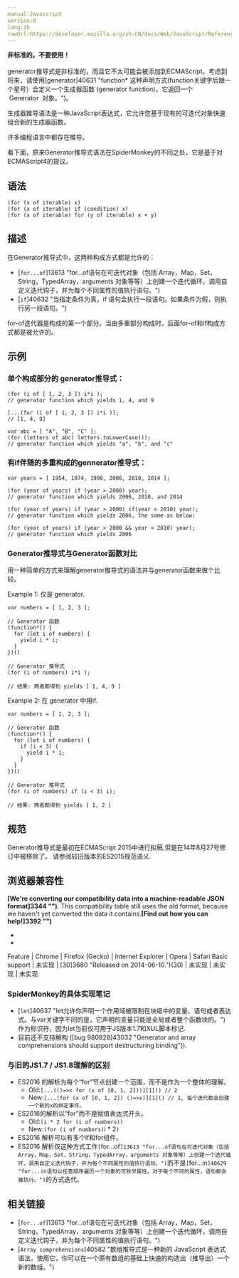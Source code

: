 ```yaml
---
manual:Javascript
version:0
lang:zh
rawUrl:https://developer.mozilla.org/zh-CN/docs/Web/JavaScript/Reference/Operators/Generator_comprehensions#
---
```




**非标准的。不要使用！**<br></br>generator推导式是非标准的，而且它不太可能会被添加到ECMAScript。考虑到将来，请使用[generator]40631 "function* 这种声明方式(function关键字后跟一个星号）会定义一个生成器函数 (generator function)，它返回一个  Generator  对象。")。






生成器推导语法是一种JavaScript表达式，它允许您基于现有的可迭代对象快速组合新的生成器函数。



许多编程语言中都存在推导。



看下面，原来Generator推导式语法在SpiderMonkey的不同之处，它是基于对ECMAScript4的提议。


## 语法<a name="语法"></a>

```
(for (x of iterable) x)
(for (x of iterable) if (condition) x)
(for (x of iterable) for (y of iterable) x + y)

```

## 描述<a name="描述"></a>


在Generator推导式中，这两种构成方式都是允许的：


* [`for...of`]13613 "for...of语句在可迭代对象（包括 Array，Map，Set，String，TypedArray，arguments 对象等等）上创建一个迭代循环，调用自定义迭代钩子，并为每个不同属性的值执行语句。")
* [`if`]40632 "当指定条件为真，if 语句会执行一段语句。如果条件为假，则执行另一段语句。")


for-of迭代器是构成的第一个部分。当由多重部分构成时，后面for-of和if构成方式都是被允许的。


## 示例<a name="示例"></a>

### 单个构成部分的 generator推导式：<a name="单个构成部分的_generator推导式："></a>

```
(for (i of [ 1, 2, 3 ]) i*i );
// generator function which yields 1, 4, and 9

[...(for (i of [ 1, 2, 3 ]) i*i )];
// [1, 4, 9]

var abc = [ "A", "B", "C" ];
(for (letters of abc) letters.toLowerCase());
// generator function which yields "a", "b", and "c"
```

### 有if伴随的多重构成的gennerator推导式：<a name="有if伴随的多重构成的gennerator推导式："></a>

```
var years = [ 1954, 1974, 1990, 2006, 2010, 2014 ];

(for (year of years) if (year > 2000) year);
// generator function which yields 2006, 2010, and 2014

(for (year of years) if (year > 2000) if(year < 2010) year);
// generator function which yields 2006, the same as below:

(for (year of years) if (year > 2000 && year < 2010) year);
// generator function which yields 2006
```

### Generator推导式与Generator函数对比<a name="Generator推导式与Generator函数对比"></a>


用一种简单的方式来理解generator推导式的语法并与generator函数来做个比较。



Example 1: 仅是 generator.


```
var numbers = [ 1, 2, 3 ];

// Generator 函数
(function*() {
  for (let i of numbers) {
    yield i * i;
  }
})()

// Generator 推导式
(for (i of numbers) i*i );

// 结果: 两者都得到 yields [ 1, 4, 9 ]
```


Example 2: 在 generator 中用if.


```
var numbers = [ 1, 2, 3 ];

// Generator 函数
(function*() {
  for (let i of numbers) {
    if (i < 3) {
      yield i * 1;
    }
  }
})()

// Generator 推导式
(for (i of numbers) if (i < 3) i);

// 结果: 两者都得到 yields [ 1, 2 ]
```

## 规范<a name="规范"></a>


Generator推导式是最初在ECMAScript 2015中进行拟稿,但是在14年8月27号修订中被移除了。 请参阅较旧版本的ES2015规范语义.


## 浏览器兼容性<a name="浏览器兼容性"></a>


**[We&#39;re converting our compatibility data into a machine-readable JSON format]3344 "")**. This compatibility table still uses the old format, because we haven&#39;t yet converted the data it contains.**[Find out how you can help!]3392 "")**


* 
* 

Feature | Chrome | Firefox (Gecko) | Internet Explorer | Opera | Safari 
Basic support | 未实现 | [30]3680 "Released on 2014-06-10.")(30) | 未实现 | 未实现 | 未实现 




### SpiderMonkey的具体实现笔记<a name="SpiderMonkey的具体实现笔记"></a>

* [`let`]40637 "let允许你声明一个作用域被限制在块级中的变量、语句或者表达式。与var关键字不同的是，它声明的变量只能是全局或者整个函数块的。")作为标识符，因为let当前仅可用于JS版本1.7和XUL脚本标记.
* 目前还不支持解构 ([bug 980828]43032 "Generator and array comprehensions should support destructuring binding")).

### 与旧的JS1.7 / JS1.8理解的区别<a name="与旧的JS1.7_JS1.8理解的区别"></a>

* ES2016 的解析为每个“for”节点创建一个范围，而不是作为一个整体的理解。
	* Old:`[...(()=>x for (x of [0, 1, 2]))][1]() // 2`
	* New:`[...(for (x of [0, 1, 2]) ()=>x)][1]() // 1, 每个迭代都会创建一个新的x的绑定事件。`
* ES2016的解析以“for”而不是赋值表达式开头。
	* Old:`(i * 2 for (i of numbers))`
	* New:`(for (i of numbers)`i * 2`)`
* ES2016 解析可以有多个if和for组件。
* ES2016 解析仅这种方式工作`[`for...of`]13613 "for...of语句在可迭代对象（包括 Array，Map，Set，String，TypedArray，arguments 对象等等）上创建一个迭代循环，调用自定义迭代钩子，并为每个不同属性的值执行语句。")`而不是`[`for...in`]40629 "for...in语句以任意顺序遍历一个对象的可枚举属性。对于每个不同的属性，语句都会被执行。")`的方式迭代。

## 相关链接<a name="相关链接"></a>

* [`for...of`]13613 "for...of语句在可迭代对象（包括 Array，Map，Set，String，TypedArray，arguments 对象等等）上创建一个迭代循环，调用自定义迭代钩子，并为每个不同属性的值执行语句。")
* [`Array comprehensions`]40582 "数组推导式是一种新的 JavaScript 表达式语法，使用它，你可以在一个原有数组的基础上快速的构造出（推导出）一个新的数组。")



